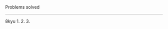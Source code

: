 Problems solved
_____________________________________________________________________________________________________________
8kyu
1.
2.
3.
